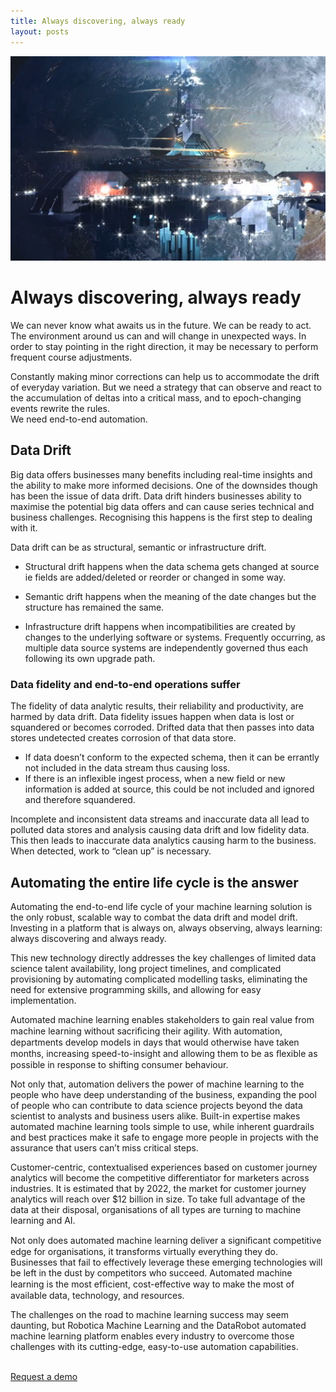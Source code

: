 ```yaml
---
title: Always discovering, always ready
layout: posts
---
```


![Space station](/images/space-station.png) <br />

# Always discovering, always ready

We can never know what awaits us in the future.  We can be ready to act.  The environment around us can and will change in 
unexpected ways.  In order to stay pointing in the right direction, it may be necessary to perform frequent course adjustments. 

Constantly making minor corrections can help us to accommodate the drift of everyday variation.  But we need a strategy that 
can observe and react to the accumulation of deltas into a critical mass, and to epoch-changing events rewrite the rules.  
We need end-to-end automation.


## Data Drift

Big data offers businesses many benefits including real-time insights and the ability to make more informed decisions.   One of the downsides though has been the issue of data drift.  Data drift hinders businesses ability to maximise the potential big data offers and can cause series technical and business challenges.  Recognising this happens is the first step to dealing with it.

Data drift can be as structural, semantic or infrastructure drift.

- Structural drift happens when the data schema gets changed at source ie fields are added/deleted or reorder or changed in some way.  

- Semantic drift happens when the meaning of the date changes but the structure has remained the same.  

- Infrastructure drift happens when incompatibilities are created by changes to the underlying software or systems.  Frequently occurring, as multiple data source systems are independently governed thus each following its own upgrade path.

### Data fidelity and end-to-end operations suffer

The fidelity of data analytic results, their reliability and productivity, are harmed by data drift.  Data fidelity issues happen when data is lost or squandered or becomes corroded.  Drifted data that then passes into data stores undetected creates corrosion of that data store.

- If data doesn’t conform to the expected schema, then it can be errantly not included in the data stream thus causing loss.
- If there is an inflexible ingest process, when a new field or new information is added at source, this could be not included and ignored and therefore squandered.

Incomplete and inconsistent data streams and inaccurate data all lead to polluted data stores and analysis causing data drift and low fidelity data.  This then leads to inaccurate data analytics causing harm to the business.  When detected, work to “clean up” is necessary.


## Automating the entire life cycle is the answer
Automating the end-to-end life cycle of your machine learning solution is the only robust, scalable way to combat the data drift and model drift.  
Investing in a platform that is always on, always observing, always learning: always discovering and always ready.

This new technology directly addresses the key challenges of limited data science talent availability, long project timelines, and complicated provisioning by automating complicated modelling tasks, eliminating the need for extensive programming skills, and allowing for easy implementation.

Automated machine learning enables stakeholders to gain real value from machine learning without sacriﬁcing their agility. With automation, departments develop models in days that would otherwise have taken months, increasing speed-to-insight and allowing them to be as ﬂexible as possible in response to shifting consumer behaviour.

Not only that, automation delivers the power of machine learning to the people who have deep understanding of the business, expanding the pool of people who can contribute to data science projects beyond the data scientist to analysts and business users alike. Built-in expertise makes automated machine learning tools simple to use, while inherent guardrails and best practices make it safe to engage more people in projects with the assurance that users can’t miss critical steps.

Customer-centric, contextualised experiences based on customer journey analytics will become the competitive differentiator for marketers across industries. It is estimated that by 2022, the market for customer journey analytics will reach over $12 billion in size. To take full advantage of the data at their disposal, organisations of all types are turning to machine learning and AI.

Not only does automated machine learning deliver a signiﬁcant competitive edge for organisations, it transforms virtually everything they do. Businesses that fail to effectively leverage these emerging technologies will be left in the dust by competitors who succeed. Automated machine learning is the most efﬁcient, cost-effective way to make the most of available data, technology, and resources. 

The challenges on the road to machine learning success may seem daunting, but Robotica Machine Learning and the DataRobot automated machine learning platform enables every industry to overcome those challenges with its cutting-edge, easy-to-use automation capabilities. 

<br />
<a href = '/contact' class = 'button'>Request a demo</a>
<br />
